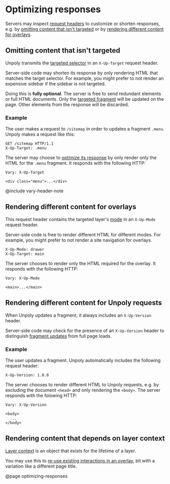 Optimizing responses
====================

Servers may inspect [request headers](/up.protocol) to customize or shorten responses,
e.g. by [omitting content that isn't targeted](#omitting-content-that-isnt-targeted)
or by [rendering different content for overlays](#rendering-different-content-for-overlays).



## Omitting content that isn't targeted

Unpoly transmits the [targeted selector](/targeting-fragments) in an `X-Up-Target` request header.

Server-side code may shorten its response by only rendering HTML
that matches the target selector. For example, you might prefer to not render an
expensive sidebar if the sidebar is not targeted.

Doing this is **fully optional**. The server is free to send redundant elements or full HTML documents.
Only the [targeted fragment](/targeting-fragments) will be updated on the page.
Other elements from the response will be discarded.

### Example

The user makes a request to `/sitemap` in order to updates a fragment `.menu`.
Unpoly makes a request like this:

```http
GET /sitemap HTTP/1.1
X-Up-Target: .menu
```

The server may choose to [optimize its response](/optimizing-responses) by only render only the HTML for
the `.menu` fragment. It responds with the following HTTP:

```http
Vary: X-Up-Target

<div class="menu">...</div>
```

@include vary-header-note


## Rendering different content for overlays

This request header contains the targeted layer's [mode](/up.layer.mode) in an `X-Up-Mode` request header.

Server-side code is free to render different HTML for different modes.
For example, you might prefer to not render a site navigation for overlays.

```http
X-Up-Mode: drawer
X-Up-Target: main
```

The server chooses to render only the HTML required for the overlay.
It responds with the following HTTP:

```http
Vary: X-Up-Mode

<main>...</main>
```


## Rendering different content for Unpoly requests

When Unpoly updates a fragment, it always includes an `X-Up-Version` header.

Server-side code may check for the presence of an `X-Up-Version` header to
distinguish [fragment updates](/up.link) from full page loads.

### Example

The user updates a fragment. Unpoly automatically includes the following request header:

  ```http
X-Up-Version: 1.0.0
```

The server chooses to render different HTML to Unpoly requests, e.g. by excluding the document `<head>`
and only rendering the `<body>`. The server responds with the folowing HTTP:

```http
Vary: X-Up-Version

<body>
  ...
</body>
```


## Rendering content that depends on layer context

[Layer context](/context) is an object that exists for the lifetime of a layer.

You may use this to [re-use existing interactions in an overlay](/context#reuse-interaction-with-variation),
bit with a variation like a different page title.


@page optimizing-responses
